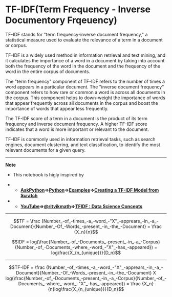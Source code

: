 # TF-IDF(Term Frequency - Inverse Documentory Frqeuency)

TF-IDF stands for "term frequency-inverse document frequency," a statistical measure used to evaluate the relevance of a term in a document or corpus.

TF-IDF is a widely used method in information retrieval and text mining, and it calculates the importance of a word in a document by taking into account both the frequency of the word in the document and the frequency of the word in the entire corpus of documents.

The "term frequency" component of TF-IDF refers to the number of times a word appears in a particular document. The "inverse document frequency" component refers to how rare or common a word is across all documents in the corpus. This component helps to down-weight the importance of words that appear frequently across all documents in the corpus and boost the importance of words that appear less frequently.

The TF-IDF score of a term in a document is the product of its term frequency and inverse document frequency. A higher TF-IDF score indicates that a word is more important or relevant to the document.

TF-IDF is commonly used in information retrieval tasks, such as search engines, document clustering, and text classification, to identify the most relevant documents for a given query.

****

**Note** 
* This notebook is higly inspired by 
* * **[AskPython](https://www.askpython.com/)=>[Python](https://www.askpython.com/python)=>[Examples](https://www.askpython.com/python/examples)=>[Creating a TF-IDF Model from Scratch](https://www.askpython.com/python/examples/tf-idf-model-from-scratch)**

* * **[YouTube](https://www.youtube.com/)=>[@ritvikmath](https://www.youtube.com/@ritvikmath)=>[TFIDF : Data Science Concepts](https://www.youtube.com/watch?v=OymqCnh-APA)**

****

$$TF = \frac {Number_-of_-times_-a_-word_-"X"_-apprears_-in_-a_-Document}{Number_-Of_-Words_-present_-in_-the_-Document} = \frac {X_n}{n}$$

$$IDF = log(\frac{Number_-of_-Documents_-present_-in_-a_-Corpus}{Number_-of_-Documents_-where_-word_-"X"_-has_-appeared}) = log\frac{X_{n_{unique}}}{D_n}$$
****
$$TF-IDF = \frac {Number_-of_-times_-a_-word_-"X"_-apprears_-in_-a_-Document}{Number_-Of_-Words_-present_-in_-the_-Document} X log(\frac{Number_-of_-Documents_-present_-in_-a_-Corpus}{Number_-of_-Documents_-where_-word_-"X"_-has_-appeared}) = \frac {X_n}{n}log\frac{X_{n_{unique}}}{D_n}$$
